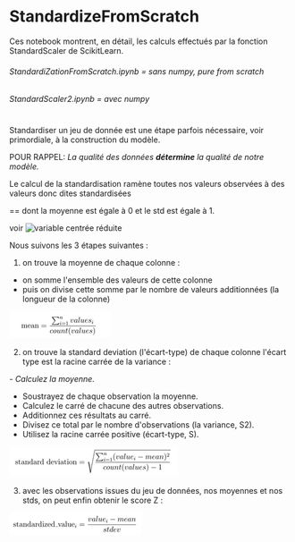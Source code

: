 # StandardizeFromScratch

Ces notebook montrent, en détail, les calculs effectués par la fonction StandardScaler de ScikitLearn.
######   StandardiZationFromScratch.ipynb = sans numpy, _pure from scratch_
######   StandardScaler2.ipynb = avec numpy

#
#
Standardiser un jeu de donnée est une étape parfois nécessaire, voir primordiale, à la construction du modèle.

POUR RAPPEL: _La qualité des données **détermine** la qualité de notre modèle._




Le calcul de la standardisation ramène toutes nos valeurs observées à des valeurs donc dites standardisées

 == dont la moyenne est égale à 0 et le std est égale à 1.
 
 voir ![variable centrée réduite](https://fr.wikipedia.org/wiki/Variable_centr%C3%A9e_r%C3%A9duite)
 
 
 
 
Nous suivons les 3 étapes suivantes : 



1. on trouve la moyenne de chaque colonne :


- on somme l'ensemble des valeurs de cette colonne 
- puis on divise cette somme par le nombre de valeurs additionnées (la longueur de la colonne)

![Means](https://raw.githubusercontent.com/BeeJasmine/StandardizeFromScratch/master/Assets/formula_mean.png)


2. on trouve la standard deviation (l'écart-type) de chaque colonne
  l'écart type est la racine carrée de la variance :


_- Calculez la moyenne._
- Soustrayez de chaque observation la moyenne.
- Calculez le carré de chacune des autres observations.
- Additionnez ces résultats au carré.
- Divisez ce total par le nombre d'observations (la variance, S2).
- Utilisez la racine carrée positive (écart-type, S).


![stds](https://raw.githubusercontent.com/BeeJasmine/StandardizeFromScratch/master/Assets/formula_std.png)


3. avec les observations issues du jeu de données, nos moyennes et nos stds, on peut enfin obtenir le score Z :

![Z](https://raw.githubusercontent.com/BeeJasmine/StandardizeFromScratch/master/Assets/formula_standardization.png)

